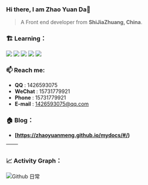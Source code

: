 

### Hi there, I am Zhao Yuan Da👋

> A Front end developer from **ShiJiaZhuang, China**.

### 🏗️ Learning：

<code><img src="https://img.shields.io/badge/typescript-%23007ACC.svg?style=for-the-badge&logo=typescript&logoColor=white"/></code>
<code><img src="https://img.shields.io/badge/react-%2320232a.svg?style=for-the-badge&logo=react&logoColor=%2361DAFB"/></code>
<code><img src="https://img.shields.io/badge/node.js-6DA55F?style=for-the-badge&logo=node.js&logoColor=white"/></code>
<code><img src="https://img.shields.io/badge/nestjs-%23E0234E.svg?style=for-the-badge&logo=nestjs&logoColor=white"/></code>
<code><img src="https://img.shields.io/badge/vuejs-%2335495e.svg?style=for-the-badge&logo=vuedotjs&logoColor=%234FC08D"/></code>

### 📫 Reach me:

- **QQ** : 1426593075
- **WeChat** : 15731779921
- **Phone** : 15731779921
- **E-mail** : 1426593075@qq.com

### 🏠 Blog：

- **[https://zhaoyuanmeng.github.io/mydocs/#/)**

| <img align="center" src="https://github-readme-stats.vercel.app/api?username=zhaoyuanmeng&show_icons=true&theme=react&hide_border=true&bg_color=1F222E&title_color=F85D7F&icon_color=F8D866" alt="" /> | <img align="center" src="https://github-readme-stats.vercel.app/api/top-langs/?username=zhaoyuanmeng&layout=compact&theme=react&hide_border=true&bg_color=1F222E&title_color=F85D7F&icon_color=F8D866" alt="" /> |
| ----------------------------------------------------------------------------------------------------------------------------------------------- | --------------------------------------------------------------------------------------------------------------------------------------------------------- |

### 📈 Activity Graph：

<img alt="Github 日常" src="https://denvercoder1-activity-graph.herokuapp.com/graph/?username=zhaoyuanmeng&bg_color=1F222E&color=F8D866&line=F85D7F&point=FFFFFF&hide_border=true"  />
